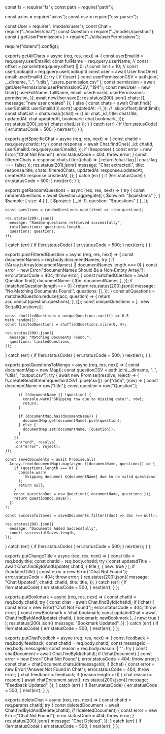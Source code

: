 const fs = require("fs");
const path = require("path");

const axios = require("axios");
const csv = require("csv-parser");

const User = require("../models/user");
const Chat = require("../models/chat");
const Question = require("../models/question");
const { getUserPermissions } = require("../utils/userPermissions");

require("dotenv").config();

exports.getAllChats = async (req, res, next) => {
  const userEmailId = req.query.userEmailId;
  const fullName = req.query.userName;
  // const offset = parseInt(req.query.offset) || 0;
  // const limit = 10;
  // const userLookupId = req.query.userLookupId
  const user = await User.findOne({ email: userEmailId });
  try {
    if (!user) {
      const userPermissionCSV = path.join(
        __dirname,
        "..",
        "utils",
        "users_permission.csv"
      );
      const permission = await getUserPermissions(userPermissionCSV, "194");
      const newUser = new User({
        userFullName: fullName,
        email: userEmailId,
        userPermissions: permission,
      });
      await newUser.save();
      res.status(200).json({ chats: [], message: "new user created" });
    } else {
      const chats = await Chat.find({ userEmailId: userEmailId }).sort({
        updatedAt: -1,
      });
      // .skip(offset).limit(limit);
      const chatList = chats.map((chat) => ({
        id: chat._id,
        title: chat.title,
        updatedAt: chat.updatedAt,
        bookmark: chat.bookmark,
      }));
      res.status(200).json({ chats: chatList });
    }
  } catch (err) {
    if (!err.statusCode) {
      err.statusCode = 500;
    }
    next(err);
  }
};

exports.getSpecificChat = async (req, res, next) => {
  const chatId = req.query.chatId;
  try {
    const response = await Chat.findOne({
      _id: chatId,
      userEmailId: req.query.userEmailId,
    });
    if (!response) {
      const error = new Error("Chat Not Found");
      error.statusCode = 404;
      throw error;
    }
    const filteredChats = response.chats.filter((chat) => {
      return !chat.flag || chat.flag === false;
    });
    res.status(201).json({
      message: "Chat extracted.",
      title: response.title,
      chats: filteredChats,
      updatedAt: response.updatedAt,
      createdAt: response.createdAt,
    });
  } catch (err) {
    if (!err.statusCode) {
      err.statusCode = 500;
    }
    next(err);
  }
};

exports.getRandomQuestions = async (req, res, next) => {
  try {
    const randomQuestions = await Question.aggregate([
      { $unwind: "$questions" },
      { $sample: { size: 4 } },
      { $project: { _id: 0, question: "$questions" } },
    ]);

    const questions = randomQuestions.map((item) => item.question);

    res.status(200).json({
      message: "Random questions retrieved successfully",
      totalQuestions: questions.length,
      questions: questions,
    });
  } catch (err) {
    if (!err.statusCode) {
      err.statusCode = 500;
    }
    next(err);
  }
};

exports.postFilteredQuestion = async (req, res, next) => {
  const documentNames = req.body.documentNames;
  try {
    if (!Array.isArray(documentNames) || documentNames.length === 0) {
      const error = new Error("documenNames Should Be a Non-Empty Array.");
      error.statusCode = 404;
      throw error;
    }
    const matchedQuestion = await Question.find({
      documentName: { $in: documentNames },
    });
    if (matchedQuestion.length === 0) {
      return res.status(200).json({
        message: "No Matching Documents Found.",
        questions: [],
      });
    }
    const allQuestions = matchedQuestion.reduce((acc, question) => {
      return acc.concat(question.questions);
    }, []);
    const uniqueQuestions = [...new Set(allQuestions)];

    const shuffledQuestions = uniqueQuestions.sort(() => 0.5 - Math.random());
    const limitedQuestions = shuffledQuestions.slice(0, 4);

    res.status(200).json({
      message: "Matching Documents Found.",
      questions: limitedQuestions,
    });
  } catch (err) {
    if (!err.statusCode) {
      err.statusCode = 500;
    }
    next(err);
  }
};

exports.postQuestionsToMongo = async (req, res, next) => {
  const documentMap = new Map();
  const questionCSV = path.join(__dirname, "..", "utils", "output.csv");
  try {
    await new Promise((resolve, reject) => {
      fs.createReadStream(questionCSV)
        .pipe(csv())
        .on("data", (row) => {
          const documentName = row["title"];
          const question = row["Question"];

          if (!documentName || !question) {
            console.warn("Skipping row due to missing data:", row);
            return;
          }

          if (documentMap.has(documentName)) {
            documentMap.get(documentName).push(question);
          } else {
            documentMap.set(documentName, [question]);
          }
        })
        .on("end", resolve)
        .on("error", reject);
    });

    const savedDocuments = await Promise.all(
      Array.from(documentMap).map(async ([documentName, questions]) => {
        if (questions.length === 0) {
          console.warn(
            `Skipping document ${documentName} due to no valid questions`
          );
          return null;
        }
        const questionDoc = new Question({ documentName, questions });
        return questionDoc.save();
      })
    );

    const successfulSaves = savedDocuments.filter((doc) => doc !== null);

    res.status(200).json({
      message: "Documents Added Successfully",
      count: successfulSaves.length,
    });
  } catch (err) {
    if (!err.statusCode) {
      err.statusCode = 500;
    }
    next(err);
  }
};

exports.putChangeTitle = async (req, res, next) => {
  const title = req.body.title;
  const chatId = req.body.chatId;
  try {
    const updatedTitle = await Chat.findByIdAndUpdate(
      chatId,
      { title },
      { new: true }
    );
    if (!updatedTitle) {
      const error = new Error("Chat Not Found");
      error.statusCode = 404;
      throw error;
    }
    res.status(200).json({
      message: "Chat Updated",
      chatId: chatId,
      title: title,
    });
  } catch (err) {
    if (!err.statusCode) {
      err.statusCode = 500;
    }
    next(err);
  }
};

exports.putBookmark = async (req, res, next) => {
  const chatId = req.body.chatId;
  try {
    const chat = await Chat.findById(chatId);
    if (!chat) {
      const error = new Error("Chat Not Found");
      error.statusCode = 404;
      throw error;
    }
    const newBookmark = !chat.bookmark;
    const updatedChat = await Chat.findByIdAndUpdate(
      chatId,
      { bookmark: newBookmark },
      { new: true }
    );
    res.status(200).json({
      message: "Bookmark Updated",
    });
  } catch (err) {
    if (!err.statusCode) {
      err.statusCode = 500;
    }
    next(err);
  }
};

exports.putChatFeedbck = async (req, res, next) => {
  const feedback = req.body.feedback;
  const chatId = req.body.chatId;
  const messageId = req.body.messageId;
  const reason = req.body.reason || "";
  try {
    const chatDocument = await Chat.findById(chatId);
    if (!chatDocument) {
      const error = new Error("Chat Not Found");
      error.statusCode = 404;
      throw error;
    }
    const chat = chatDocument.chats.id(messageId);
    if (!chat) {
      const error = new Error("Answer Not Found in Chat");
      error.statusCode = 404;
      throw error;
    }
    chat.feedback = feedback;
    if (reason.length > 0) {
      chat.reason = reason;
    }
    await chatDocument.save();
    res.status(200).json({
      message: "Feedback Updated",
    });
  } catch (err) {
    if (!err.statusCode) {
      err.statusCode = 500;
    }
    next(err);
  }
};

exports.deleteChat = async (req, res, next) => {
  const chatId = req.params.chatId;
  try {
    const deletedDocument = await Chat.findByIdAndDelete(chatId);
    if (!deletedDocument) {
      const error = new Error("Chat Not Found");
      error.statusCode = 404;
      throw error;
    }
    res.status(200).json({
      message: "Chat Deleted",
    });
  } catch (err) {
    if (!err.statusCode) {
      err.statusCode = 500;
    }
    next(err);
  }
};
